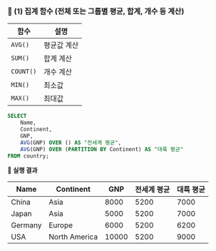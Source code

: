 ### **📌 (1) 집계 함수 (전체 또는 그룹별 평균, 합계, 개수 등 계산)**

| 함수        | 설명     |
| --------- | ------ |
| `AVG()`   | 평균값 계산 |
| `SUM()`   | 합계 계산  |
| `COUNT()` | 개수 계산  |
| `MIN()`   | 최소값    |
| `MAX()`   | 최대값    |

```sql
SELECT 
    Name, 
    Continent,
    GNP,
    AVG(GNP) OVER () AS "전세계 평균",
    AVG(GNP) OVER (PARTITION BY Continent) AS "대륙 평균"
FROM country;
```

**🔹 실행 결과**

|Name|Continent|GNP|전세계 평균|대륙 평균|
|---|---|---|---|---|
|China|Asia|8000|5200|7000|
|Japan|Asia|5000|5200|7000|
|Germany|Europe|6000|5200|6200|
|USA|North America|10000|5200|9000|
